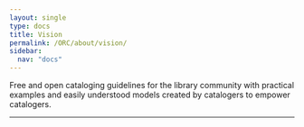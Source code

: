 ```yaml
---
layout: single
type: docs
title: Vision
permalink: /ORC/about/vision/
sidebar:
  nav: "docs"
---
```


Free and open cataloging guidelines for the library community with
practical examples and easily understood models created by catalogers to
empower catalogers.

---
